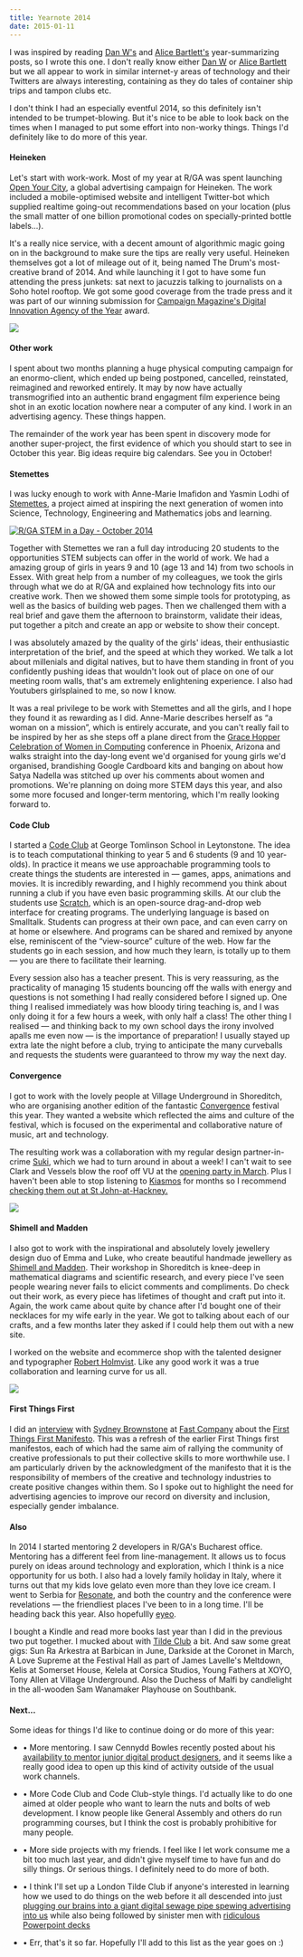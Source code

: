 ```yaml
---
title: Yearnote 2014
date: 2015-01-11
---
```


<p>I was inspired by reading <a href="http://www.iamdanw.com/wrote/yearnote-2014/">Dan W's</a> and <a href="http://alicebartlett.co.uk/blog/yearnotes-2014">Alice Bartlett's</a> year-summarizing posts, so I wrote this one. I don't really know either <a href="https://twitter.com/iamdanw">Dan W</a> or <a href="https://twitter.com/alicebartlett">Alice Bartlett</a> but we all appear to work in similar internet-y areas of technology and their Twitters are always interesting, containing as they do tales of container ship trips and tampon clubs etc.

<p>I don't think I had an especially eventful 2014, so this definitely isn't intended to be trumpet-blowing. But it's nice to be able to look back on the times when I managed to put some effort into non-worky things. Things I'd definitely like to do more of this year.</p>

<h4>Heineken</h4>
<p>Let's start with work-work. Most of my year at R/GA was spent launching <a href="http://openyourcity.heineken.com/">Open Your City</a>, a global advertising campaign for Heineken. The work included a mobile-optimised website and intelligent Twitter-bot which supplied realtime going-out recommendations based on your location (plus the small matter of one billion promotional codes on specially-printed bottle labels...).</p>
<p>It's a really nice service, with a decent amount of algorithmic magic going on in the background to make sure the tips are really very useful. Heineken themselves got a lot of mileage out of it, being named The Drum's most-creative brand of 2014. And while launching it I got to have some fun attending the press junkets: sat next to jacuzzis talking to journalists on a Soho hotel rooftop. We got some good coverage from the trade press and it was part of our winning submission for <a href="http://www.campaignlive.co.uk/news/1326025/">Campaign Magazine's Digital Innovation Agency of the Year</a> award.</p>
<a href="http://openyourcity.heineken.com/"><p><img src="/images/taxi.jpg" /></p></a>

<h4>Other work</h4>
<p>I spent about two months planning a huge physical computing campaign for an enormo-client, which ended up being postponed, cancelled, reinstated, reimagined and reworked entirely. It may by now have actually transmogrified into an authentic brand engagment film experience being shot in an exotic location nowhere near a computer of any kind. I work in an advertising agency. These things happen.</p>

<p>The remainder of the work year has been spent in discovery mode for another super-project, the first evidence of which you should start to see in October this year. Big ideas require big calendars. See you in October!</p>

<h4>Stemettes</h4>
<p>I was lucky enough to work with Anne-Marie Imafidon and Yasmin Lodhi of <a href="http://www.stemettes.org/">Stemettes</a>, a project aimed at inspiring the next generation of women into Science, Technology, Engineering and Mathematics jobs and learning.</p>

<a href="https://www.flickr.com/photos/105637677@N06/15682349149" title="R/GA STEM in a Day - October 2014 by Stemettes HQ, on Flickr"><img src="https://farm9.staticflickr.com/8626/15682349149_dfb3b10f23_c.jpg" alt="R/GA STEM in a Day - October 2014"></a>

<p>Together with Stemettes we ran a full day introducing 20 students to the opportunities STEM subjects can offer in the world of work. We had a amazing group of girls in years 9 and 10 (age 13 and 14) from two schools in Essex. With great help from a number of my colleagues, we took the girls through what we do at R/GA and explained how technology fits into our creative work. Then we showed them some simple tools for prototyping, as well as the basics of building web pages. Then we challenged them with a real brief and gave them the afternoon to brainstorm, validate their ideas, put together a pitch and create an app or website to show their concept.</p>

<p>I was absolutely amazed by the quality of the girls' ideas, their enthusiastic interpretation of the brief, and the speed at which they worked. We talk a lot about millenials and digital natives, but to have them standing in front of you confidently pushing ideas that wouldn't look out of place on one of our meeting room walls, that's am extremely enlightening experience. I also had Youtubers girlsplained to me, so now I know.</p>

<p>It was a real privilege to be work with Stemettes and all the girls, and I hope they found it as rewarding as I did. Anne-Marie describes herself as “a woman on a mission”, which is entirely accurate, and you can't really fail to be inspired by her as she steps off a plane direct from the <a href="http://gracehopper.org/">Grace Hopper Celebration of Women in Computing</a> conference in Phoenix, Arizona and walks straight into the day-long event we'd organised for young girls we'd organised, brandishing Google Cardboard kits and banging on about how Satya Nadella was stitched up over his comments about women and promotions. We're planning on doing more STEM days this year, and also some more focused and longer-term mentoring, which I'm really looking forward to.</p>

<h4>Code Club</h4>
<p>I started a <a href="https://www.codeclub.org.uk/">Code Club</a> at George Tomlinson School in Leytonstone. The idea is to teach computational thinking to year 5 and 6 students (9 and 10 year-olds). In practice it means we use approachable programming tools to create things the students are interested in — games, apps, animations and movies. It is incredibly rewarding, and I highly recommend you think about running a club if you have even basic programming skills. At our club the students use <a href="http://scratch.mit.edu/">Scratch</a>, which is an open-source drag-and-drop web interface for creating programs. The underlying language is based on Smalltalk. Students can progress at their own pace, and can even carry on at home or elsewhere. And programs can be shared and remixed by anyone else, reminiscent of the “view-source” culture of the web. How far the students go in each session, and how much they learn, is totally up to them — you are there to facilitate their learning.</p>

<p>Every session also has a teacher present. This is very reassuring, as the practicality of managing 15 students bouncing off the walls with energy and questions is not something I had really considered before I signed up. One thing I realised immediately was how bloody tiring teaching is, and I was only doing it for a few hours a week, with only half a class! The other thing I realised — and thinking back to my own school days the irony involved apalls me even now — is the importance of preparation! I usually stayed up extra late the night before a club, trying to anticipate the many curveballs and requests the students were guaranteed to throw my way the next day.</p>

<h4>Convergence</h4>
<p>I got to work with the lovely people at Village Underground in Shoreditch, who are organising another edition of the fantastic <a href="http://convergence-london.com">Convergence</a> festival this year. They wanted a website which reflected the aims and culture of the festival, which is focused on the experimental and collaborative nature of music, art and technology.</p>

<p>The resulting work was a collaboration with my regular design partner-in-crime <a href="http://www.s-u-k-i.com">Suki</a>, which we had to turn around in about a week! I can't wait to see Clark and Vessels blow the roof off VU at the <a href="http://convergence-london.com/events/opening-party-clark-vessels">opening party in March</a>. Plus I haven't been able to stop listening to <a href="http://open.spotify.com/album/5M7H7J3LJfIk9zqcDJVi6T">Kiasmos</a> for months so I recommend <a href="http://convergence-london.com/events/kiasmos">checking them out at St John-at-Hackney.</a></p>
<p><a href="http://convergence-london.com"><img src="/images/convergence.jpg" /></a></p>

<h4>Shimell and Madden</h4>
<p>I also got to work with the inspirational and absolutely lovely jewellery design duo of Emma and Luke, who create beautiful handmade jewellery as <a href="http://shimellandmadden.com">Shimell and Madden</a>. Their workshop in Shoreditch is knee-deep in mathematical diagrams and scientific research, and every piece I've seen people wearing never fails to elicict comments and compliments. Do check out their work, as every piece has lifetimes of thought and craft put into it. Again, the work came about quite by chance after I'd bought one of their necklaces for my wife early in the year. We got to talking about each of our crafts, and a few months later they asked if I could help them out with a new site.</p>

<p>I worked on the website and ecommerce shop with the talented designer and typographer <a href="http://holmkvist.co.uk">Robert Holmvist</a>. Like any good work it was a true collaboration and learning curve for us all.</p>
<p><a href="http://shimellandmadden.com"><img src="/images/sm.jpg" /></a></p>

<h4>First Things First</h4>
<p>I did an <a href="http://www.fastcoexist.com/3027510/the-first-things-first-manifesto-pledges-the-tech-industry-to-create-meaningful-work">interview</a> with <a href="https://twitter.com/sydbrownstone">Sydney Brownstone</a> at <a href="http://www.fastcoexist.com">Fast Company</a> about the <a href="http://firstthingsfirst2014.org">First Things First Manifesto</a>. This was a refresh of the earlier First Things first manifestos, each of which had the same aim of rallying the community of creative professionals to put their collective skills to more worthwhile use. I am particularly driven by the acknowledgment of the manifesto that it is the responsibility of members of the creative and technology industries to create positive changes within them. So I spoke out to highlight the need for advertising agencies to improve our record on diversity and inclusion, especially gender imbalance.</p>

<h4>Also</h4>
<p>In 2014 I started mentoring 2 developers in R/GA's Bucharest office. Mentoring has a different feel from line-management. It allows us to focus purely on ideas around technology and exploration, which I think is a nice opportunity for us both. I also had a lovely family holiday in Italy, where it turns out that my kids love gelato even more than they love ice cream. I went to Serbia for <a href="http://resonate.io/2015/">Resonate</a>, and both the country and the conference were revelations — the friendliest places I've been to in a long time. I'll be heading back this year. Also hopefullly <a href="http://eyeofestival.com">eyeo</a>.</p>

<p>I bought a Kindle and read more books last year than I did in the previous two put together. I mucked about with <a href="http://tilde.club/~paulcarvill/">Tilde Club</a> a bit. And saw some great gigs: Sun Ra Arkestra at Barbican in June, Darkside at the Coronet in March, A Love Supreme at the Festival Hall as part of James Lavelle's Meltdown, Kelis at Somerset House, Kelela at Corsica Studios, Young Fathers at XOYO, Tony Allen at Village Underground. Also the Duchess of Malfi by candlelight in the all-wooden Sam Wanamaker Playhouse on Southbank.</p>

<h4>Next...</h4>
<p>Some ideas for things I'd like to continue doing or do more of this year:</p>
<ul>
	<li><p>• More mentoring. I saw Cennydd Bowles recently posted about his <a href="https://twitter.com/Cennydd/status/552460224997916672">availability to mentor junior digital product designers</a>, and it seems like a really good idea to open up this kind of activity outside of the usual work channels.</p></li>
	<li><p>• More Code Club and Code Club-style things. I'd actually like to do one aimed at older people who want to learn the nuts and bolts of web development. I know people like General Assembly and others do run programming courses, but I think the cost is probably prohibitive for many people.</p></li>
	<li><p>• More side projects with my friends. I feel like I let work consume me a bit too much last year, and didn't give myself time to have fun and do silly things. Or serious things. I definitely need to do more of both.</p></li>
	<li><p>• I think I'll set up a London Tilde Club if anyone's interested in learning how we used to do things on the web before it all descended into just <a href="http://www.emarketer.com/Article/Digital-Ad-Spending-Worldwide-Hit-3613753-Billion-2014/1010736">plugging our brains into a giant digital sewage pipe spewing advertising into us</a> while also being followed by sinister men with <a href="http://www.theguardian.com/world/interactive/2013/nov/01/prism-slides-nsa-document">ridiculous Powerpoint decks</a></p></li>
	<li><p>• Err, that's it so far. Hopefully I'll add to this list as the year goes on :)</p></li>
</ul>

